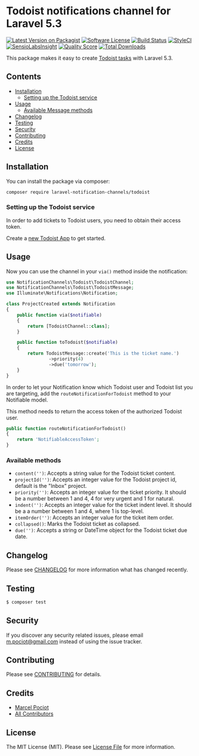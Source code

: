 # Todoist notifications channel for Laravel 5.3

[![Latest Version on Packagist](https://img.shields.io/packagist/v/laravel-notification-channels/todoist.svg?style=flat-square)](https://packagist.org/packages/laravel-notification-channels/todoist)
[![Software License](https://img.shields.io/badge/license-MIT-brightgreen.svg?style=flat-square)](LICENSE.md)
[![Build Status](https://img.shields.io/travis/laravel-notification-channels/todoist/master.svg?style=flat-square)](https://travis-ci.org/laravel-notification-channels/todoist)
[![StyleCI](https://styleci.io/repos/65379321/shield)](https://styleci.io/repos/65379321)
[![SensioLabsInsight](https://img.shields.io/sensiolabs/i/9015691f-130d-4fca-8710-72a010abc684.svg?style=flat-square)](https://insight.sensiolabs.com/projects/9015691f-130d-4fca-8710-72a010abc684)
[![Quality Score](https://img.shields.io/scrutinizer/g/laravel-notification-channels/todoist.svg?style=flat-square)](https://scrutinizer-ci.com/g/laravel-notification-channels/todoist)
[![Total Downloads](https://img.shields.io/packagist/dt/laravel-notification-channels/todoist.svg?style=flat-square)](https://packagist.org/packages/laravel-notification-channels/todoist)

This package makes it easy to create [Todoist tasks](https://developers.todoist.com/) with Laravel 5.3.

## Contents

- [Installation](#installation)
    - [Setting up the Todoist service](#setting-up-the-todoist-service)
- [Usage](#usage)
	- [Available Message methods](#available-message-methods)
- [Changelog](#changelog)
- [Testing](#testing)
- [Security](#security)
- [Contributing](#contributing)
- [Credits](#credits)
- [License](#license)


## Installation

You can install the package via composer:

``` bash
composer require laravel-notification-channels/todoist
```

### Setting up the Todoist service

In order to add tickets to Todoist users, you need to obtain their access token.

Create a [new Todoist App](https://developer.todoist.com/appconsole.html) to get started.


## Usage

Now you can use the channel in your `via()` method inside the notification:

``` php
use NotificationChannels\Todoist\TodoistChannel;
use NotificationChannels\Todoist\TodoistMessage;
use Illuminate\Notifications\Notification;

class ProjectCreated extends Notification
{
    public function via($notifiable)
    {
        return [TodoistChannel::class];
    }

    public function toTodoist($notifiable)
    {
        return TodoistMessage::create('This is the ticket name.')
                ->priority(4)
                ->due('tomorrow');
    }
}
```

In order to let your Notification know which Todoist user and Todoist list you are targeting, add the `routeNotificationForTodoist` method to your Notifiable model.

This method needs to return the access token of the authorized Todoist user.

```php
public function routeNotificationForTodoist()
{
    return 'NotifiableAccessToken';
}
```

### Available methods

- `content('')`: Accepts a string value for the Todoist ticket content.
- `projectId('')`: Accepts an integer value for the Todoist project id, default is the "Inbox" project.
- `priority('')`: Accepts an integer value for the ticket priority. It should be a number between 1 and 4, 4 for very urgent and 1 for natural.
- `indent('')`: Accepts an integer value for the ticket indent level. It should be a a number between 1 and 4, where 1 is top-level.
- `itemOrder('')`: Accepts an integer value for the ticket item order.  
- `collapsed()`: Marks the Todoist ticket as collapsed.
- `due('')`: Accepts a string or DateTime object for the Todoist ticket due date.


## Changelog

Please see [CHANGELOG](CHANGELOG.md) for more information what has changed recently.

## Testing

``` bash
$ composer test
```

## Security

If you discover any security related issues, please email m.pociot@gmail.com instead of using the issue tracker.

## Contributing

Please see [CONTRIBUTING](CONTRIBUTING.md) for details.

## Credits

- [Marcel Pociot](https://github.com/mpociot)
- [All Contributors](../../contributors)

## License

The MIT License (MIT). Please see [License File](LICENSE.md) for more information.
